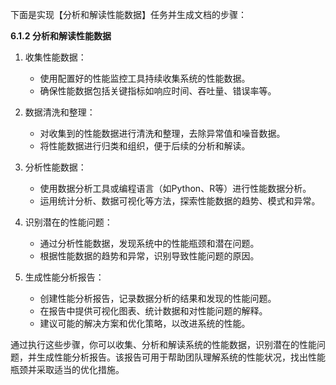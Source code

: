 下面是实现【分析和解读性能数据】任务并生成文档的步骤：

**6.1.2 分析和解读性能数据**

1. 收集性能数据：
   - 使用配置好的性能监控工具持续收集系统的性能数据。
   - 确保性能数据包括关键指标如响应时间、吞吐量、错误率等。

2. 数据清洗和整理：
   - 对收集到的性能数据进行清洗和整理，去除异常值和噪音数据。
   - 将性能数据进行归类和组织，便于后续的分析和解读。

3. 分析性能数据：
   - 使用数据分析工具或编程语言（如Python、R等）进行性能数据分析。
   - 运用统计分析、数据可视化等方法，探索性能数据的趋势、模式和异常。

4. 识别潜在的性能问题：
   - 通过分析性能数据，发现系统中的性能瓶颈和潜在问题。
   - 根据性能数据的趋势和异常，识别导致性能问题的原因。

5. 生成性能分析报告：
   - 创建性能分析报告，记录数据分析的结果和发现的性能问题。
   - 在报告中提供可视化图表、统计数据和对性能问题的解释。
   - 建议可能的解决方案和优化策略，以改进系统的性能。

通过执行这些步骤，你可以收集、分析和解读系统的性能数据，识别潜在的性能问题，并生成性能分析报告。该报告可用于帮助团队理解系统的性能状况，找出性能瓶颈并采取适当的优化措施。
